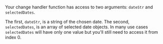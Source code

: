 Your change handler function has access to two arguments: `dateStr` and `selectedDates`.

The first, `dateStr`, is a string of the chosen date. The second, `selectedDates`, is an array of selected date objects. In many use cases `selectedDates` will have only one value but you'll still need to access it from index 0.
